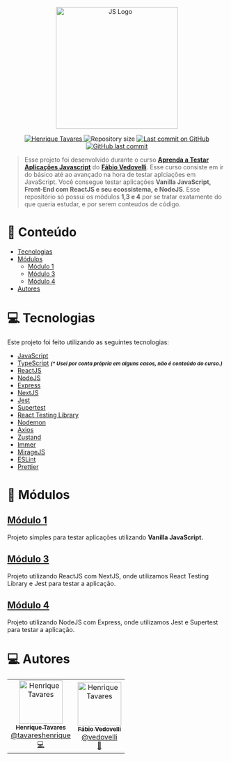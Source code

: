 <p align="center">
   <img src="https://raw.githubusercontent.com/tavareshenrique/js-ts-tests/main/assets/logo.png" alt="JS Logo" width="280"/>
</p>

<p align="center">
   <a href="https://www.linkedin.com/in/tavareshenrique/">
      <img alt="Henrique Tavares" src="https://img.shields.io/badge/-Henrique Tavares-FDD83C?style=flat&logo=Linkedin&logoColor=white" />
   </a>
 <img alt="Repository size" src="https://img.shields.io/github/repo-size/tavareshenrique/js-ts-tests?color=FDD83C">

  <a aria-label="Last Commit" href="https://github.com/tavareshenrique/js-ts-tests/commits/master">
    <img alt="Last commit on GitHub" src="https://img.shields.io/github/last-commit/tavareshenrique/js-ts-tests?color=FDD83C">
  </a>
  <a href="https://github.com/tavareshenrique/js-ts-tests/commits/master">
    <img alt="GitHub last commit" src="https://img.shields.io/github/last-commit/tavareshenrique/js-ts-tests?color=FDD83C">
  </a>
</p>

> Esse projeto foi desenvolvido durante o curso <b>[Aprenda a Testar Aplicações Javascript](https://classes.vedovelli.com.br/?class=testar-aplicacoes-javascript-criacao-projeto-instalacao-jest)</b> do <b>[Fábio Vedovelli](https://github.com/vedovelli)</b>. Esse curso consiste em ir do básico até ao avançado na hora de testar aplciações em JavaScript. Você consegue testar aplicações <b>Vanilla JavaScript, Front-End com ReactJS e seu ecossistema, e NodeJS</b>. Esse repositório só possui os módulos <b>1,3 e 4</b> por se tratar exatamente do que queria estudar, e por serem conteudos de código.

# :pushpin: Conteúdo

- [Tecnologias](#computer-tecnologias)
- [Módulos](#paperclip-módulos)
  - [Módulo 1](#módulo-1)
  - [Módulo 3](#módulo-3)
  - [Módulo 4](#módulo-4)
- [Autores](#computer-autores)

# :computer: Tecnologias

Este projeto foi feito utilizando as seguintes tecnologias:

- [JavaScript](https://www.javascript.com/)
- [TypeScript](https://www.typescriptlang.org/) <small><i><b>(* Usei por conta própria em alguns casos, não é conteúdo do curso.)</b></i></small>
- [ReactJS](https://pt-br.reactjs.org/)
- [NodeJS](https://nodejs.org/en/)
- [Express](https://expressjs.com/pt-br/)
- [NextJS](https://nextjs.org/)
- [Jest](https://jestjs.io/pt-BR/)
- [Supertest](https://github.com/visionmedia/supertest)
- [React Testing Library](https://testing-library.com/docs/react-testing-library/intro/)
- [Nodemon](https://github.com/remy/nodemon)
- [Axios](https://github.com/axios/axios)
- [Zustand](https://github.com/pmndrs/zustand)
- [Immer](https://github.com/immerjs/immer)
- [MirageJS](https://miragejs.com/)
- [ESLint](https://eslint.org/)
- [Prettier](https://prettier.io/)

# :paperclip: Módulos

## [Módulo 1](https://github.com/tavareshenrique/js-ts-tests/tree/main/module-1)
Projeto simples para testar aplicações utilizando **Vanilla JavaScript.**

## [Módulo 3](https://github.com/tavareshenrique/js-ts-tests/tree/main/module-3)
Projeto utilizando ReactJS com NextJS, onde utilizamos React Testing Library e Jest para testar a aplicação.

## [Módulo 4](https://github.com/tavareshenrique/js-ts-tests/tree/main/module-4)
Projeto utilizando NodeJS com Express, onde utilizamos Jest e  Supertest para testar a aplicação.

# :computer: Autores

<table>
  <tr>
    <td align="center">
      <a href="http://github.com/tavareshenrique/">
        <img src="https://avatars1.githubusercontent.com/u/27022914?v=4" width="100px;" alt="Henrique Tavares"/>
        <br />
        <sub>
          <b>Henrique Tavares</b>
        </sub>
       </a>
       <br />
       <a href="https://www.linkedin.com/in/tavareshenrique/" title="Linkedin">@tavareshenrique</a>
       <br />
       <a href="https://github.com/tavareshenrique/fastfeet-api/commits?author=tavareshenrique" title="Code">💻</a>
    </td>
    <td align="center">
      <a href="https://github.com/vedovelli">
        <img src="https://avatars.githubusercontent.com/u/151001?v=4" width="100px;" alt="Henrique Tavares"/>
        <br />
        <sub>
          <b>Fábio Vedovelli</b>
        </sub>
       </a>
       <br />
       <a href="https://github.com/Rocketseat" title="Github">@vedovelli</a>
       <br />
       <a href="https://github.com/tavareshenrique/fastfeet-api/commits?author=tavareshenrique" title="Creators">🚀</a>
    </td>
  </tr>
</table>